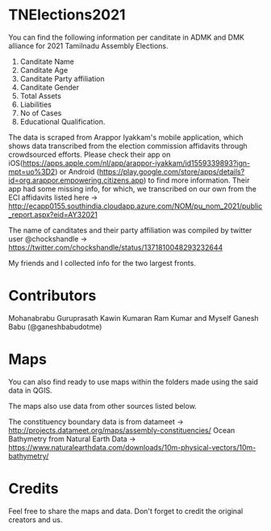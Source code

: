# TNElections2021

You can find the following information per canditate in ADMK and DMK alliance for 2021 Tamilnadu Assembly Elections.

1. Canditate Name
2. Canditate Age
3. Canditate Party affiliation
4. Canditate Gender
5. Total Assets
6. Liabilities
7. No of Cases 
8. Educational Qualification.

The data is scraped from Arappor Iyakkam's mobile application, which shows data transcribed from the election commission affidavits through crowdsourced efforts.
Please check their app on iOS(https://apps.apple.com/nl/app/arappor-iyakkam/id1559339893?ign-mpt=uo%3D2) or Android (https://play.google.com/store/apps/details?id=org.arappor.empowering.citizens.app) to find more information. Their app had some missing info, for which, we transcribed on our own from the ECI affidavits listed here -> http://ecapp0155.southindia.cloudapp.azure.com/NOM/pu_nom_2021/public_report.aspx?eid=AY32021

The name of canditates and their party affiliation was compiled by twitter user @chockshandle -> https://twitter.com/chockshandle/status/1371810048293232644

My friends and I collected info for the two largest fronts.

# Contributors

Mohanabrabu
Guruprasath
Kawin Kumaran
Ram Kumar and 
Myself Ganesh Babu (@ganeshbabudotme)

# Maps

You can also find ready to use maps within the folders made using the said data in QGIS. 

The maps also use data from other sources listed below.

The constituency boundary data is from datameet -> http://projects.datameet.org/maps/assembly-constituencies/
Ocean Bathymetry from Natural Earth Data -> https://www.naturalearthdata.com/downloads/10m-physical-vectors/10m-bathymetry/

# Credits

Feel free to share the maps and data. Don't forget to credit the original creators and us.
